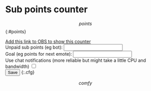 # Sub points counter

$$points$$
{:#points}

[Add this link to OBS to show this counter](/subpoints?view=$$nonce$$)<input type=hidden name=nonce value="$$nonce$$"><br>
Unpaid sub points (eg bot): <input name=unpaidpoints type=number value="$$unpaidpoints$$"><br>
Goal (eg points for next emote): <input name=goal type=number value="$$goal$$"><br><label>Use chat notifications (more reliable but might take a little CPU and bandwidth) <input type=checkbox name=usecomfy$$usecomfy$$></label><br><input type=submit value="Save">
{:.cfg}

<style>
$$style$$
</style>

<script>window.nonce = "$$viewnonce$$";</script>
$$comfy$$
<script type=module src="/static/subpoints.js"></script>
